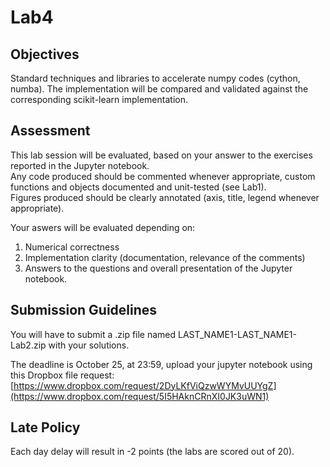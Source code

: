 # Lab4 

## Objectives 

Standard techniques and libraries to accelerate numpy codes (cython, numba). 
The implementation will be compared and validated against the corresponding scikit-learn implementation.

## Assessment 

This lab session will be evaluated, based on your answer to the exercises reported in the Jupyter notebook.\
Any code produced should be commented whenever appropriate, custom functions and objects documented and unit-tested (see Lab1).\
Figures produced should be clearly annotated (axis, title, legend whenever appropriate).

Your aswers will be evaluated depending on:
1. Numerical correctness
2. Implementation clarity (documentation, relevance of the comments)
3. Answers to the questions and overall presentation of the Jupyter notebook.

## Submission Guidelines

You will have to submit a .zip file named LAST_NAME1-LAST_NAME1-Lab2.zip with your solutions.

The deadline is October 25, at 23:59, upload your jupyter notebook using this Dropbox file request:
[https://www.dropbox.com/request/2DyLKfViQzwWYMvUUYgZ](https://www.dropbox.com/request/5I5HAknCRnXI0JK3uWN1)

## Late Policy

Each day delay will result in -2 points (the labs are scored out of 20).



